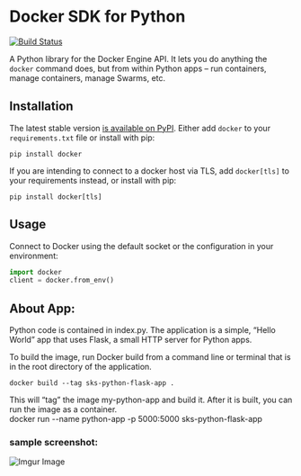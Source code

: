 # Docker SDK for Python

[![Build Status](https://travis-ci.org/docker/docker-py.svg?branch=master)](https://travis-ci.org/docker/docker-py)

A Python library for the Docker Engine API. It lets you do anything the `docker` command does, but from within Python apps – run containers, manage containers, manage Swarms, etc.    

## Installation

The latest stable version [is available on PyPI](https://pypi.python.org/pypi/docker/). Either add `docker` to your `requirements.txt` file or install with pip:    

    pip install docker

If you are intending to connect to a docker host via TLS, add `docker[tls]` to your requirements instead, or install with pip:    

    pip install docker[tls]

## Usage

Connect to Docker using the default socket or the configuration in your environment:    

```python
import docker
client = docker.from_env()
```

## About App:    
Python code is contained in index.py. The application is a simple, “Hello World” app that uses Flask, a small HTTP server for Python apps.    

To build the image, run Docker build from a command line or terminal that is in the root directory of the application.    

	docker build --tag sks-python-flask-app .      

This will “tag” the image my-python-app and build it. After it is built, you can run the image as a container.          
	docker run --name python-app -p 5000:5000 sks-python-flask-app     
  
### sample screenshot:    
![Imgur Image](https://imgur.com/2PEx4F3.jpg)    
